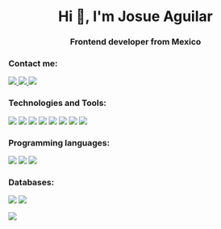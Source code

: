 <h1 align="center">Hi 👋, I'm Josue Aguilar</h1>
<h3 align="center">Frontend developer from Mexico</h3>



<h3 align="left">Contact me:</h3>
<p align="left">
<a href="https://www.linkedin.com/in/josueaguilar-dev"><img src="https://img.shields.io/badge/LinkedIn-0077B5?style=for-the-badge&logo=linkedin&logoColor=white"></img>
<a href="mailto:josueaguilardev@gmail.com"><img src="https://img.shields.io/badge/Gmail-D14836?style=for-the-badge&logo=gmail&logoColor=white"></img>
<a href="https://www.instagram.com/_yahiraguilar17/"><img src="https://img.shields.io/badge/Instagram-E4405F?style=for-the-badge&logo=instagram&logoColor=white"></img>
</a>
</p>



<h3 align="left">Technologies and Tools:</h3>
<p align="left"> 
<img src="https://img.shields.io/badge/HTML5-E34F26?style=for-the-badge&logo=html5&logoColor=white"></img>
<img src="https://img.shields.io/badge/CSS3-1572B6?style=for-the-badge&logo=css3&logoColor=white"></img>
<img src="https://img.shields.io/badge/Node.js-339933?style=for-the-badge&logo=nodedotjs&logoColor=white"></img>
<img src="https://img.shields.io/badge/Bootstrap-563D7C?style=for-the-badge&logo=bootstrap&logoColor=white"></img>
<img src="https://img.shields.io/badge/jQuery-0769AD?style=for-the-badge&logo=jquery&logoColor=white"></img>
<img src="https://img.shields.io/badge/GIT-E44C30?style=for-the-badge&logo=git&logoColor=white"></img>
<img src="https://img.shields.io/badge/Laravel-FF2D20?style=for-the-badge&logo=laravel&logoColor=white"></img>
<img src="https://img.shields.io/badge/Xampp-F37623?style=for-the-badge&logo=xampp&logoColor=white"></img>
</p>



<h3 align="left">Programming languages:</h3>
<p align="left"> 
<img src="https://img.shields.io/badge/JavaScript-323330?style=for-the-badge&logo=javascript&logoColor=F7DF1E"></img>
<img src="https://img.shields.io/badge/PHP-777BB4?style=for-the-badge&logo=php&logoColor=white"></img>
<img src="https://img.shields.io/badge/C%2B%2B-00599C?style=for-the-badge&logo=c%2B%2B&logoColor=white"></img>
</p>



<h3 align="left">Databases:</h3>
<p align="left"> 
<img src="https://img.shields.io/badge/MySQL-005C84?style=for-the-badge&logo=mysql&logoColor=white"></img>
<img src="https://img.shields.io/badge/MongoDB-4EA94B?style=for-the-badge&logo=mongodb&logoColor=white"></img>
</p>

<img src="https://github-profile-summary-cards.vercel.app/api/cards/profile-details?username=josueaguilarr&theme=vue"></img>
